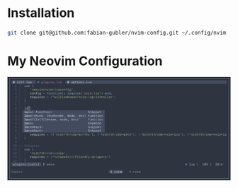 # Installation 
```bash
git clone git@github.com:fabian-gubler/nvim-config.git ~/.config/nvim
```

# My Neovim Configuration
![config preview](https://raw.githubusercontent.com/fabian-gubler/nvim-config/main/doc/preview_full.jpg)

